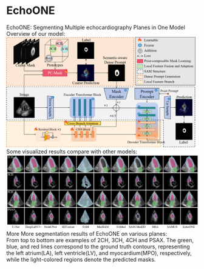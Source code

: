 # EchoONE
EchoONE: Segmenting Multiple echocardiography Planes in One Model  
Overview of our model: 
![image](https://github.com/a2502503/EchoONE/blob/main/images/over%20view.png)  
Some visualized results compare with other models:  
![image](https://github.com/a2502503/EchoONE/blob/main/images/result1.png)  
More More segmentation results of EchoONE on various planes:  
From top to bottom are examples of 2CH, 3CH, 4CH and PSAX. The green, blue, and red lines correspond to the ground truth contours, representing the left atrium(LA), left ventricle(LV), and myocardium(MPO), respectively, while the light-colored regions denote the predicted masks.
